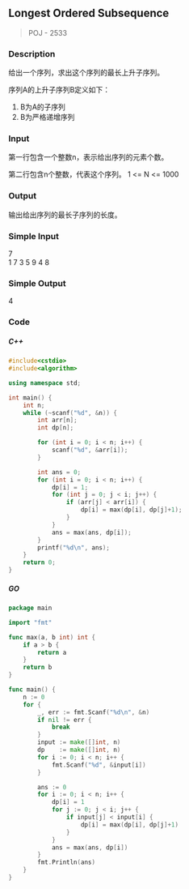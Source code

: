 ## Longest Ordered Subsequence 
> POJ - 2533

### Description
给出一个序列，求出这个序列的最长上升子序列。

序列A的上升子序列B定义如下：
1. B为A的子序列
1. B为严格递增序列

### Input
第一行包含一个整数n，表示给出序列的元素个数。

第二行包含n个整数，代表这个序列。
1 <= N <= 1000

### Output
输出给出序列的最长子序列的长度。

### Simple Input
7  
1 7 3 5 9 4 8  

### Simple Output
4  

### Code
##### C++
```cpp
#include<cstdio>
#include<algorithm>

using namespace std;

int main() {
    int n;
    while (~scanf("%d", &n)) {
        int arr[n];
        int dp[n];

        for (int i = 0; i < n; i++) {
            scanf("%d", &arr[i]);
        }

        int ans = 0;
        for (int i = 0; i < n; i++) {
            dp[i] = 1;
            for (int j = 0; j < i; j++) {
                if (arr[j] < arr[i]) {
                    dp[i] = max(dp[i], dp[j]+1);
                }
            }
            ans = max(ans, dp[i]);
        }
        printf("%d\n", ans);
    }
    return 0;
}
```
##### GO
```go
package main

import "fmt"

func max(a, b int) int {
    if a > b {
        return a
    }
    return b
}

func main() {
    n := 0
    for {
        _, err := fmt.Scanf("%d\n", &n)
        if nil != err {
            break
        }
        input := make([]int, n)
        dp    := make([]int, n)
        for i := 0; i < n; i++ {
            fmt.Scanf("%d", &input[i])
        }

        ans := 0
        for i := 0; i < n; i++ {
            dp[i] = 1
            for j := 0; j < i; j++ {
                if input[j] < input[i] {
                    dp[i] = max(dp[i], dp[j]+1)
                }
            }
            ans = max(ans, dp[i])
        }
        fmt.Println(ans)
    }
}
```